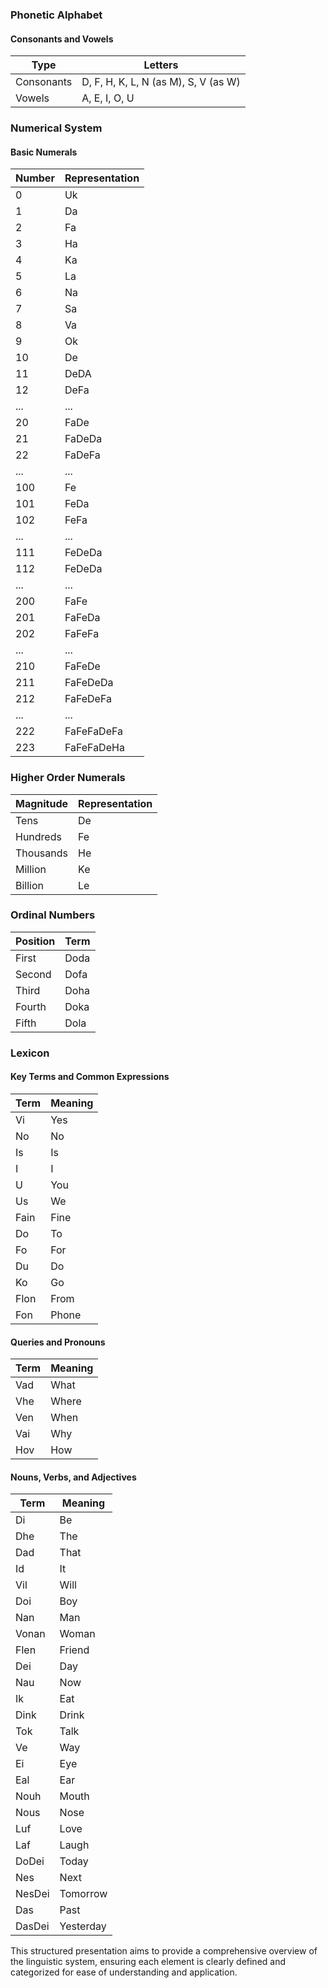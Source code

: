 

### Phonetic Alphabet

#### Consonants and Vowels

| Type       | Letters                           |
|------------|-----------------------------------|
| Consonants | D, F, H, K, L, N (as M), S, V (as W) |
| Vowels     | A, E, I, O, U                     |

### Numerical System

#### Basic Numerals

| Number | Representation |
|--------|----------------|
| 0      | Uk             |
| 1      | Da             |
| 2      | Fa             |
| 3      | Ha             |
| 4      | Ka             |
| 5      | La             |
| 6      | Na             |
| 7      | Sa             |
| 8      | Va             |
| 9      | Ok             |
| 10     | De             |
| 11     | DeDA          |
| 12     | DeFa          |
| ...    | ...            |
| 20     | FaDe          |
| 21     | FaDeDa          |
| 22     | FaDeFa          |
| ...    | ...            |
| 100     | Fe          |
| 101     | FeDa          |
| 102     | FeFa          |
| ...    | ...            |
| 111     | FeDeDa          |
| 112     | FeDeDa          |
| ...    | ...            |
| 200     | FaFe          |
| 201     | FaFeDa          |
| 202     | FaFeFa          |
| ...    | ...            |
| 210     | FaFeDe          |
| 211     | FaFeDeDa          |
| 212     | FaFeDeFa          |
| ...    | ...            |
| 222     | FaFeFaDeFa          |
| 223     | FaFeFaDeHa          |

### Higher Order Numerals

| Magnitude | Representation |
|-----------|----------------|
| Tens      | De             |
| Hundreds  | Fe             |
| Thousands | He             |
| Million   | Ke             |
| Billion   | Le             |


### Ordinal Numbers

| Position | Term  |
|----------|-------|
| First    | Doda  |
| Second   | Dofa  |
| Third    | Doha  |
| Fourth    | Doka  |
| Fifth    | Dola  |

### Lexicon

#### Key Terms and Common Expressions

| Term      | Meaning |
|-----------|---------|
| Vi        | Yes     |
| No        | No      |
| Is        | Is      |
| I         | I       |
| U         | You     |
| Us        | We      |
| Fain      | Fine    |
| Do        | To      |
| Fo        | For     |
| Du        | Do      |
| Ko        | Go      |
| Flon      | From    |
| Fon       | Phone   |

#### Queries and Pronouns

| Term  | Meaning |
|-------|---------|
| Vad   | What    |
| Vhe   | Where   |
| Ven   | When    |
| Vai   | Why     |
| Hov   | How     |

#### Nouns, Verbs, and Adjectives

| Term   | Meaning  |
|--------|----------|
| Di     | Be       |
| Dhe    | The      |
| Dad    | That     |
| Id     | It       |
| Vil    | Will     |
| Doi    | Boy      |
| Nan    | Man      |
| Vonan  | Woman    |
| Flen   | Friend   |
| Dei    | Day      |
| Nau    | Now      |
| Ik     | Eat      |
| Dink   | Drink    |
| Tok    | Talk     |
| Ve     | Way      |
| Ei     | Eye      |
| Eal    | Ear      |
| Nouh   | Mouth    |
| Nous   | Nose     |
| Luf    | Love     |
| Laf    | Laugh    |
| DoDei  | Today    |
| Nes    | Next     |
| NesDei | Tomorrow |
| Das    | Past     |
| DasDei | Yesterday|

This structured presentation aims to provide a comprehensive overview of the linguistic system, ensuring each element is clearly defined and categorized for ease of understanding and application.
